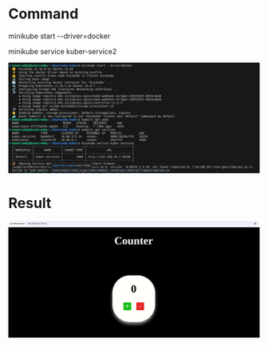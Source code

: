 # Command
minikube start --driver=docker

minikube service kuber-service2

![Alt text](image.png) 

# Result

![Alt text](image-1.png)
